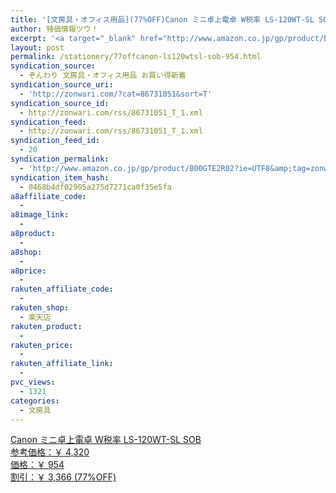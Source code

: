 ```yaml
---
title: '[文房具・オフィス用品](77%OFF)Canon ミニ卓上電卓 W税率 LS-120WT-SL SOB ￥954'
author: 特価情報ツウ！
excerpt: '<a target="_blank" href="http://www.amazon.co.jp/gp/product/B00GTE2R02?ie=UTF8&amp;tag=zonwari-22&amp;linkCode=as2&amp;camp=247&amp;creative=7399&amp;creativeASIN=B00GTE2R02"><img src="http://ecx.images-amazon.com/images/I/41EF3AoqNAL._SL100_.jpg"><br>Canon &#12511;&#12491;&#21331;&#19978;&#38651;&#21331; W&#31246;&#29575; LS-120WT-SL SOB<br>&#21442;&#32771;&#20385;&#26684;&#65306;&#65509; 4,320<br>&#20385;&#26684;&#65306;&#65509; 954<br>&#21106;&#24341;&#65306;&#65509; 3,366 (77%OFF)</a>'
layout: post
permalink: /stationery/77offcanon-ls120wtsl-sob-954.html
syndication_source:
  - ぞんわり 文房具・オフィス用品 お買い得新着
syndication_source_uri:
  - 'http://zonwari.com/?cat=86731051&sort=T'
syndication_source_id:
  - http://zonwari.com/rss/86731051_T_1.xml
syndication_feed:
  - http://zonwari.com/rss/86731051_T_1.xml
syndication_feed_id:
  - 20
syndication_permalink:
  - 'http://www.amazon.co.jp/gp/product/B00GTE2R02?ie=UTF8&amp;tag=zonwari-22&amp;linkCode=as2&amp;camp=247&amp;creative=7399&amp;creativeASIN=B00GTE2R02'
syndication_item_hash:
  - 0468b4df02905a275d7271ca0f35e5fa
a8affiliate_code:
  - 
a8image_link:
  - 
a8product:
  - 
a8shop:
  - 
a8price:
  - 
rakuten_affiliate_code:
  - 
rakuten_shop:
  - 楽天店
rakuten_product:
  - 
rakuten_price:
  - 
rakuten_affiliate_link:
  - 
pvc_views:
  - 1321
categories:
  - 文房具
---
```

[<img src='http://i0.wp.com/ecx.images-amazon.com/images/I/41EF3AoqNAL._SL150_.jpg?w=546' title="" alt="" data-recalc-dims="1" />  
Canon ミニ卓上電卓 W税率 LS-120WT-SL SOB  
参考価格：￥ 4,320  
価格：￥ 954  
割引：￥ 3,366 (77%OFF)][1]

 [1]: http://www.amazon.co.jp/gp/product/B00GTE2R02?ie=UTF8&#038;tag=tokkajohotsu-22&#038;linkCode=as2&#038;camp=247&#038;creative=7399&#038;creativeASIN=B00GTE2R02
